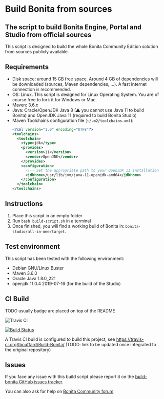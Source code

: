 Build Bonita from sources
================

The script to build Bonita Engine, Portal and Studio from official sources
------------------------------------------------------------------------------

This script is designed to build the whole Bonita Community Edition solution from sources publicly available.


Requirements
------------

- Disk space: around 15 GB free space. Around 4 GB of dependencies will be downloaded (sources, Maven dependencies, ...). A fast internet connection is recommended.
- OS: Linux. This script is designed for Linux Operating System. You are of course free to fork it for Windows or Mac.
- Maven: 3.6.x
- Java: Oracle/OpenJDK Java 8 (⚠ you cannot use Java 11 to build Bonita) and OpenJDK Java 11 (required to build Bonita Studio)
- Maven Toolchains configuration file (`~/.m2/toolchains.xml`):
  ```xml
  <?xml version="1.0" encoding="UTF8"?>
  <toolchains>
    <toolchain>
      <type>jdk</type>
      <provides>
        <version>11</version>
        <vendor>OpenJDK</vendor>
      </provides>
      <configuration>
        <!-- Set the appropriate path to your OpenJDK 11 installation folder -->
        <jdkHome>/usr/lib/jvm/java-11-openjdk-amd64</jdkHome>
      </configuration>
    </toolchain> 
  </toolchains>
  ```

Instructions
------------
1. Place this script in an empty folder
1. Run `bash build-script.sh` in a terminal
1. Once finished, you will find a working build of Bonita in: `bonita-studio/all-in-one/target`.

Test environment
----------------

This script has been tested with the following environment:
- Debian GNU/Linux Buster
- Maven 3.6.0
- Oracle Java 1.8.0_221
- openjdk 11.0.4 2019-07-16 (for the build of the Studio)

CI Build
----------------

TODO usually badge are placed on top of the README

![Travis CI](https://img.shields.io/travis/tbouffard/Build-Bonita/master?label=Travis%20build&logo=travis)

[![Build Status](https://travis-ci.org/tbouffard/Build-Bonita.svg?branch=master)](https://travis-ci.org/tbouffard/Build-Bonita)

A Travis CI build is configured to build this project, see https://travis-ci.org/tbouffard/Build-Bonita/ (TODO: link to
be updated once integrated to the original repository)


Issues
------

If you face any issue with this build script please report it on the [build-bonita GitHub issues tracker](https://github.com/Bonitasoft-Community/Build-Bonita/issues).

You can also ask for help on [Bonita Community forum](https://community.bonitasoft.com/questions-and-answers).
